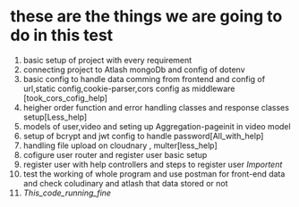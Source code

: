 # these are the things we are going to do in this test

1. basic setup of project with every requirement
2. connecting project to Atlash mongoDb and config of dotenv
3. basic config to handle data comming from frontend and config of url,static config,cookie-parser,cors config as middleware [took_cors_cofig_help]
4. heigher order function and error handling classes and response classes setup[Less_help]
5. models of user,video and seting up Aggregation-pageinit in video model
6. setup of bcrypt and jwt config to handle password[All_with_help]
7. handling file upload on cloudnary , multer[less_help] 
8. cofigure user router and register user basic setup
9. register user with help controllers and steps to register user *Importent*
10. test the working of whole program and use postman for front-end data and check coludinary and atlash that data stored or not
11. *This_code_running_fine*
